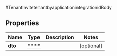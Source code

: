 #TenantInvitetenantbyapplicationintegrationidBody

## Properties
Name | Type | Description | Notes
------------ | ------------- | ------------- | -------------
**dto** | [****](.md) |  | [optional] 

